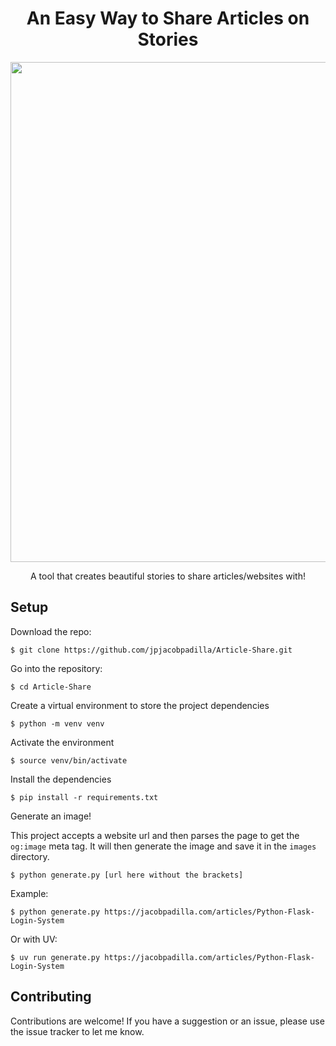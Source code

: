 <h1 align="center">An Easy Way to Share Articles on Stories</h1>

<p align="center">
    <img src="example.png" width="800px">
</p>

<p align="center">A tool that creates beautiful stories to share articles/websites with!</p>

## Setup
Download the repo:
```
$ git clone https://github.com/jpjacobpadilla/Article-Share.git
```

Go into the repository:
```
$ cd Article-Share
```

Create a virtual environment to store the project dependencies
```
$ python -m venv venv
```

Activate the environment
```
$ source venv/bin/activate
```

Install the dependencies
```
$ pip install -r requirements.txt
```

Generate an image!

This project accepts a website url and then parses the page to get the `og:image` meta tag.
It will then generate the image and save it in the `images` directory.
```
$ python generate.py [url here without the brackets]
```

Example:
```
$ python generate.py https://jacobpadilla.com/articles/Python-Flask-Login-System
```

Or with UV:
```
$ uv run generate.py https://jacobpadilla.com/articles/Python-Flask-Login-System
```

## Contributing
Contributions are welcome! If you have a suggestion or an issue, please use the issue tracker to let me know.
